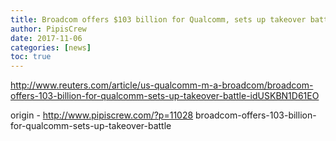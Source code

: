 ```yaml
---
title: Broadcom offers $103 billion for Qualcomm, sets up takeover battle
author: PipisCrew
date: 2017-11-06
categories: [news]
toc: true
---
```


http://www.reuters.com/article/us-qualcomm-m-a-broadcom/broadcom-offers-103-billion-for-qualcomm-sets-up-takeover-battle-idUSKBN1D61EO

origin - http://www.pipiscrew.com/?p=11028 broadcom-offers-103-billion-for-qualcomm-sets-up-takeover-battle